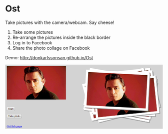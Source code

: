 Ost
===

Take pictures with the camera/webcam. Say cheese!

1. Take some pictures
2. Re-arrange the pictures inside the black border
3. Log in to Facebook
4. Share the photo collage on Facebook

Demo: http://donkarlssonsan.github.io/Ost

![Say cheese!](https://raw.githubusercontent.com/DonKarlssonSan/Ost/gh-pages/screenshots/ost_screenshot.png "Say cheese!")
